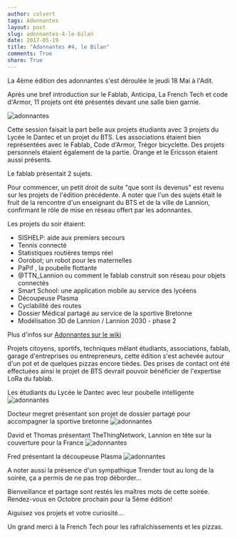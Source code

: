 ```yaml
---
author: colvert
tags: Adonnantes
layout: post
slug: adonnantes-4-le-bilan
date: 2017-05-19
title: "Adonnantes #4, le Bilan"
comments: True
share: True
---
```

La 4ème édition des adonnantes s'est déroulée le jeudi 18 Mai à l'Adit.

Après une bref introduction sur le Fablab, Anticipa, La French Tech et
code d'Armor, 11 projets ont été présentés devant une salle bien garnie.

![adonnantes](https://pbs.twimg.com/media/DAH_12dWsAA3DQB.jpg)

Cette session faisait la part belle aux projets étudiants avec 3 projets du
Lycée le Dantec et un projet du BTS. Les associations étaient bien représentées
avec le Fablab, Code d'Armor, Trégor bicyclette. Des projets personnels étaient
également de la partie. Orange et le Ericsson étaient aussi présents.

Le fablab présentait 2 sujets.

Pour commencer, un petit droit de suite "que sont ils devenus" est revenu sur
les projets de l'édition précédente. A noter que l'un des sujets était le fruit
de la rencontre d'un enseignant du BTS et de la ville de Lannion, confirmant
le rôle de mise en réseau offert par les adonnantes.

Les projets du soir étaient:
 * SISHELP: aide aux premiers secours
 * Tennis connecté
 * Statistiques routières temps réel
 * Oorobot; un robot pour les maternelles
 * PaPif , la poubelle flottante
 * @TTN_Lannion ou comment le fablab construit son réseau pour objets connectés
 * Smart School: une application mobile au service des lycéens
 * Découpeuse Plasma
 * Cyclabilité des routes
 * Dossier Médical partagé au service de la sportive Bretonne
 * Modélisation 3D de Lannion / Lannion 2030 - phase 2

Plus d'infos sur [Adonnantes sur le wiki](http://wiki.fablab-lannion.org/index.php?title=Adonnantes_4)

Projets citoyens, sportifs, techniques mêlant étudiants, associations, fablab,
garage d'entreprises ou entrepreneurs, cette édition s'est achevée autour d'un
pot et de quelques pizzas encore tièdes. Des prises de contact ont été
effectuées ainsi le projet de BTS devrait pouvoir bénéficier de l'expertise
LoRa du fablab.

Les étudiants du Lycée le Dantec avec leur poubelle intelligente
![adonnantes](https://pbs.twimg.com/media/DAIGxW5XgAE_Qwf.jpg)

Docteur megret présentant son projet de dossier partagé pour accompagner la
sportive bretonne
![adonnantes](https://pbs.twimg.com/media/DAIJFwrXUAEEvGB.jpg)

David et Thomas présentant TheThingNetwork, Lannion en tête sur la couverture
pour la France
![adonnantes](https://pbs.twimg.com/media/DAIO9TIXsAIMItt.jpg)

Fred présentant la découpeuse Plasma
![adonnantes](https://pbs.twimg.com/media/DAITX09WsAAjF6a.jpg)

A noter aussi la présence d'un sympathique Trender tout au long de la soirée,
ça a permis de ne pas trop déborder...

Bienveillance et partage sont restés les maîtres mots de cette soirée.
Rendez-vous en Octobre prochain pour la 5ème édition!

Aiguisez vos projets et votre curiosité...

Un grand merci à la French Tech pour les rafraîchissements et les pizzas.
